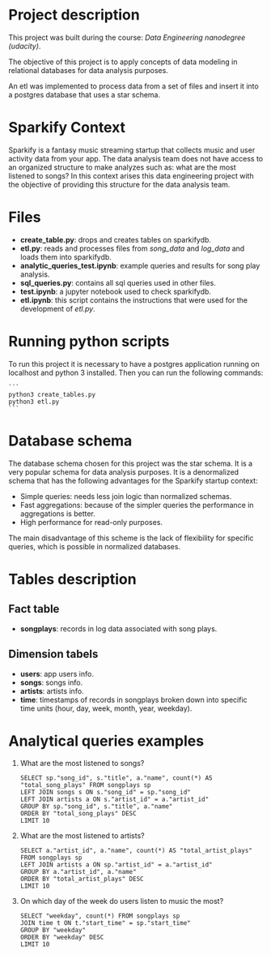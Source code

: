 # Project description

This project was built during the course: *Data Engineering nanodegree (udacity)*.

The objective of this project is to apply concepts of data modeling in relational databases for data analysis purposes.

An etl was implemented to process data from a set of files and insert it into a postgres database that uses a star schema.

# Sparkify Context

Sparkify is a fantasy music streaming startup that collects music and user activity data from your app. The data analysis team does not have access to an organized structure to make analyzes such as: what are the most listened to songs? In this context arises this data engineering project with the objective of providing this structure for the data analysis team.

# Files

* **create_table.py**: drops and creates tables on sparkifydb.
* **etl.py**: reads and processes files from *song_data* and *log_data* and loads them into sparkifydb.
* **analytic_queries_test.ipynb**: example queries and results for song play analysis.
* **sql_queries.py**: contains all sql queries used in other files.
* **test.ipynb**: a jupyter notebook used to check sparkifydb.
* **etl.ipynb**: this script contains the instructions that were used for the development of *etl.py*.

# Running python scripts

To run this project it is necessary to have a postgres application running on localhost and python 3 installed. Then you can run the following commands:

    ```
    python3 create_tables.py
    python3 etl.py
    ```

# Database schema

The database schema chosen for this project was the star schema. It is a very popular schema for data analysis purposes. It is a denormalized schema that has the following advantages for the Sparkify startup context:

* Simple queries: needs less join logic than normalized schemas.
* Fast aggregations: because of the simpler queries the performance in aggregations is better.
* High performance for read-only purposes.

The main disadvantage of this scheme is the lack of flexibility for specific queries, which is possible in normalized databases.

# Tables description

## Fact table

* **songplays**: records in log data associated with song plays.

## Dimension tabels

* **users**: app users info.
* **songs**: songs info.
* **artists**: artists info.
* **time**: timestamps of records in songplays broken down into specific time units (hour, day, week, month, year, weekday).

# Analytical queries examples

1. What are the most listened to songs?
    ```
    SELECT sp."song_id", s."title", a."name", count(*) AS "total_song_plays" FROM songplays sp
    LEFT JOIN songs s ON s."song_id" = sp."song_id"
    LEFT JOIN artists a ON s."artist_id" = a."artist_id"
    GROUP BY sp."song_id", s."title", a."name"
    ORDER BY "total_song_plays" DESC
    LIMIT 10
    ```

2. What are the most listened to artists?
    ```
    SELECT a."artist_id", a."name", count(*) AS "total_artist_plays" FROM songplays sp
    LEFT JOIN artists a ON sp."artist_id" = a."artist_id"
    GROUP BY a."artist_id", a."name"
    ORDER BY "total_artist_plays" DESC
    LIMIT 10
    ```

3. On which day of the week do users listen to music the most?
    ```
    SELECT "weekday", count(*) FROM songplays sp
    JOIN time t ON t."start_time" = sp."start_time"
    GROUP BY "weekday"
    ORDER BY "weekday" DESC
    LIMIT 10
    ```